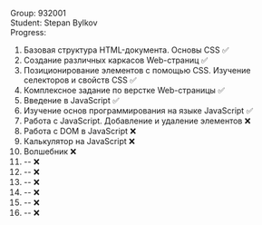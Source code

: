 Group: 932001  
Student: Stepan Bylkov  
Progress: 
1. Базовая структура HTML-документа. Основы CSS :white_check_mark:
2. Создание различных каркасов Web-страниц :white_check_mark:
3. Позиционирование элементов с помощью CSS. Изучение селекторов и свойств CSS :white_check_mark:
4. Комплексное задание по верстке Web-страницы :white_check_mark:
5. Введение в JavaScript :white_check_mark:
6. Изучение основ программирования на языке JavaScript :white_check_mark:
7. Работа с JavaScript. Добавление и удаление элементов :x:
8. Работа с DOM в JavaScript :x:
9. Калькулятор на JavaScript :x:
10. Волшебник :x:
11. -- :x:
12. -- :x:
13. -- :x:
14. -- :x:
15. -- :x:
16. -- :x:
